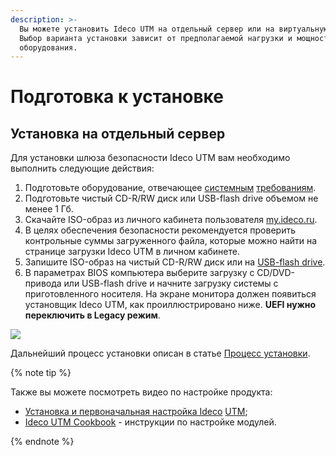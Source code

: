 ```yaml
---
description: >-
  Вы можете установить Ideco UTM на отдельный сервер или на виртуальную машину.
  Выбор варианта установки зависит от предполагаемой нагрузки и мощности
  оборудования.
---
```


# Подготовка к установке

## Установка на отдельный сервер

Для установки шлюза безопасности Ideco UTM вам необходимо выполнить следующие действия:

1. Подготовьте оборудование, отвечающее [системным](sistemnye_trebovaniya.md) [требованиям](sistemnye_trebovaniya.md).
2. Подготовьте чистый CD-R/RW диск или USB-flash drive объемом не менее 1 Гб.
3. Скачайте ISO-образ из личного кабинета пользователя [my.ideco.ru](https://my.ideco.ru).
4. В целях обеспечения безопасности рекомендуется проверить контрольные суммы загруженного файла, которые можно найти на странице загрузки Ideco UTM в личном кабинете.
5. Запишите ISO-образ на чистый CD-R/RW диск или на [USB-flash drive](sozdanie_zagruzochnogo_usb_flash_diska.md).
6. В параметрах BIOS компьютера выберите загрузку с CD/DVD-привода или USB-flash drive и начните загрузку системы с приготовленного носителя. На экране монитора должен появиться установщик Ideco UTM, как проиллюстрировано ниже. **UEFI нужно переключить в Legacy режим**.

![](_assets/install_1.png)

Дальнейший процесс установки описан в статье [Процесс установки](process_ustanovki.md).

{% note tip %}

Также вы можете посмотреть видео по настройке продукта:

* [Установка и первоначальная настройка Ideco](https://youtu.be/B5ggcTxbSAs) [UTM](https://youtu.be/B5ggcTxbSAs);
* [Ideco UTM Cookbook](https://www.youtube.com/watch?v=kiJAl16RkI0&list=PLQJTQf4Vb3wCKEEqOZFyQxjqPdan848sq) - инструкции по настройке модулей.

{% endnote %}

 

